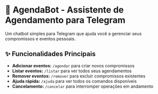 # 🤖 AgendaBot - Assistente de Agendamento para Telegram

Um chatbot simples para Telegram que ajuda você a gerenciar seus compromissos e eventos pessoais.

## ✨ Funcionalidades Principais

- **Adicionar eventos:** `/agendar` para criar novos compromissos
- **Listar eventos:** `/listar` para ver todos seus agendamentos
- **Remover eventos:** `/remover` para excluir compromissos existentes
- **Ajuda rápida:** `/ajuda` para ver todos os comandos disponíveis
- **Cancelamento:** `/cancelar` para interromper operações em andamento


